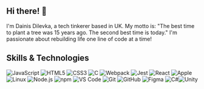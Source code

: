 ## Hi there! 👋

I'm Dainis Dilevka, a tech tinkerer based in  UK. My motto is: "The best time to plant a tree was 15 years ago. The second best time is today." I'm passionate about rebuilding life one line of code at a time!

## Skills & Technologies

![JavaScript](https://img.shields.io/badge/JavaScript-F7DF1E?style=for-the-badge&logo=javascript&logoColor=black) ![HTML5](https://img.shields.io/badge/HTML5-E34F26?style=for-the-badge&logo=html5&logoColor=white) ![CSS3](https://img.shields.io/badge/CSS3-1572B6?style=for-the-badge&logo=css3&logoColor=white) ![C](https://img.shields.io/badge/C-00599C?style=for-the-badge&logo=c&logoColor=white) ![Webpack](https://img.shields.io/badge/Webpack-8DD6F9?style=for-the-badge&logo=webpack&logoColor=black) ![Jest](https://img.shields.io/badge/Jest-C21325?style=for-the-badge&logo=jest&logoColor=white) ![React](https://img.shields.io/badge/React-61DAFB?style=for-the-badge&logo=react&logoColor=black) ![Apple](https://img.shields.io/badge/Apple-000000?style=for-the-badge&logo=apple&logoColor=white) ![Linux](https://img.shields.io/badge/Linux-FCC624?style=for-the-badge&logo=linux&logoColor=black) ![Node.js](https://img.shields.io/badge/Node.js-339933?style=for-the-badge&logo=node.js&logoColor=white) ![npm](https://img.shields.io/badge/npm-CB3837?style=for-the-badge&logo=npm&logoColor=white) ![VS Code](https://img.shields.io/badge/VS_Code-007ACC?style=for-the-badge&logo=visual-studio-code&logoColor=white) ![Git](https://img.shields.io/badge/Git-F05032?style=for-the-badge&logo=git&logoColor=white) ![GitHub](https://img.shields.io/badge/GitHub-181717?style=for-the-badge&logo=github&logoColor=white) ![Figma](https://img.shields.io/badge/Figma-F24E1E?style=for-the-badge&logo=figma&logoColor=white) ![C#](https://img.shields.io/badge/C%23-000?style=for-the-badge&logo=c-sharp&logoColor=white)![Unity](https://img.shields.io/badge/Unity-808080?style=for-the-badge&logo=unity&logoColor=white)
